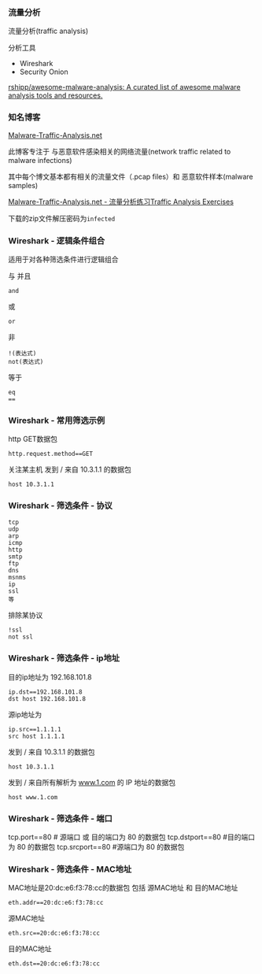 ### 流量分析

流量分析(traffic analysis)


分析工具
* Wireshark
* Security Onion


[rshipp/awesome-malware-analysis: A curated list of awesome malware analysis tools and resources.](https://github.com/rshipp/awesome-malware-analysis)


### 知名博客

[Malware-Traffic-Analysis.net](https://www.malware-traffic-analysis.net/)

此博客专注于 与恶意软件感染相关的网络流量(network traffic related to malware infections)

其中每个博文基本都有相关的流量文件（.pcap files）和 恶意软件样本(malware samples)

 
[Malware-Traffic-Analysis.net - 流量分析练习Traffic Analysis Exercises](https://www.malware-traffic-analysis.net/training-exercises.html)

下载的zip文件解压密码为`infected`

### Wireshark - 逻辑条件组合

适用于对各种筛选条件进行逻辑组合

与 并且
```
and
```


或
```
or
```

非
```
!(表达式)
not(表达式)
```

等于
```
eq
==
```


### Wireshark - 常用筛选示例

http GET数据包
```
http.request.method==GET
```

关注某主机 发到 / 来自 10.3.1.1 的数据包
```
host 10.3.1.1
```

### Wireshark - 筛选条件 - 协议

```
tcp
udp
arp
icmp
http
smtp
ftp
dns
msnms
ip
ssl
等
```

排除某协议
```
!ssl
not ssl
```



### Wireshark - 筛选条件 - ip地址

目的ip地址为 192.168.101.8
```
ip.dst==192.168.101.8
dst host 192.168.101.8
```

源ip地址为
```
ip.src==1.1.1.1
src host 1.1.1.1
```


发到 / 来自 10.3.1.1 的数据包
```
host 10.3.1.1
```

发到 / 来自所有解析为 www.1.com 的 IP 地址的数据包
```
host www.1.com
```




### Wireshark - 筛选条件 - 端口

tcp.port==80 # 源端口 或 目的端口为 80 的数据包
tcp.dstport==80 #目的端口为 80 的数据包
tcp.srcport==80 #源端口为 80 的数据包


### Wireshark - 筛选条件 - MAC地址

MAC地址是20:dc:e6:f3:78:cc的数据包  包括 源MAC地址 和 目的MAC地址
```
eth.addr==20:dc:e6:f3:78:cc
```


源MAC地址
```
eth.src==20:dc:e6:f3:78:cc
```

目的MAC地址
```
eth.dst==20:dc:e6:f3:78:cc
```
